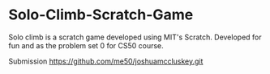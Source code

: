 # Solo-Climb-Scratch-Game
Solo climb is a scratch game developed using MIT's Scratch. Developed for fun and as the problem set 0 for CS50 course.

Submission https://github.com/me50/joshuamccluskey.git
